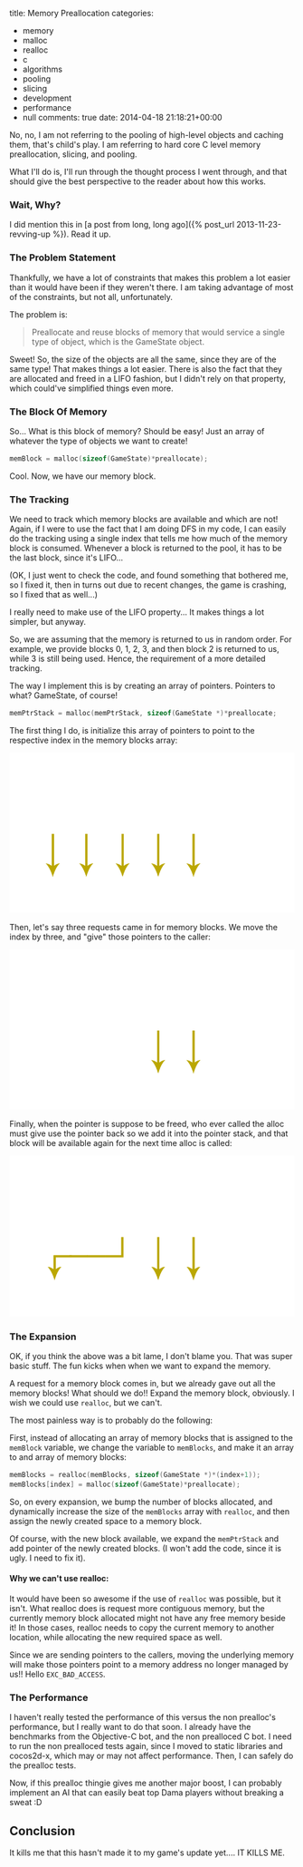title: Memory Preallocation
categories:
- memory
- malloc
- realloc
- c
- algorithms
- pooling
- slicing
- development
- performance
- null
comments: true
date: 2014-04-18 21:18:21+00:00

No, no, I am not referring to the pooling of high-level objects and caching them, that's child's play. I am referring to hard core C level memory preallocation, slicing, and pooling.

What I'll do is, I'll run through the thought process I went through, and that should give the best perspective to the reader about how this works.

### Wait, Why?

I did mention this in [a post from long, long ago]({% post_url 2013-11-23-revving-up %}). Read it up.

### The Problem Statement

Thankfully, we have a lot of constraints that makes this problem a lot easier than it would have been if they weren't there. I am taking advantage of most of the constraints, but not all, unfortunately.

The problem is:

> Preallocate and reuse blocks of memory that would service a single type of object, which is the GameState object.

Sweet! So, the size of the objects are all the same, since they are of the same type! That makes things a lot easier. There is also the fact that they are allocated and freed in a LIFO fashion, but I didn't rely on that property, which could've simplified things even more.

### The Block Of Memory

So... What is this block of memory? Should be easy! Just an array of whatever the type of objects we want to create!

```c
memBlock = malloc(sizeof(GameState)*preallocate);

```

Cool. Now, we have our memory block.

### The Tracking

We need to track which memory blocks are available and which are not! Again, if I were to use the fact that I am doing DFS in my code, I can easily do the tracking using a single index that tells me how much of the memory block is consumed. Whenever a block is returned to the pool, it has to be the last block, since it's LIFO...

(OK, I just went to check the code, and found something that bothered me, so I fixed it, then in turns out due to recent changes, the game is crashing, so I fixed that as well...)

I really need to make use of the LIFO property... It makes things a lot simpler, but anyway.

So, we are assuming that the memory is returned to us in random order. For example, we provide blocks 0, 1, 2, 3, and then block 2 is returned to us, while 3 is still being used. Hence, the requirement of a more detailed tracking.

The way I implement this is by creating an array of pointers. Pointers to what? GameState, of course!

```c
memPtrStack = malloc(memPtrStack, sizeof(GameState *)*preallocate;

```

The first thing I do, is initialize this array of pointers to point to the respective index in the memory blocks array:

![image](/images/prealloc_1.png)

Then, let's say three requests came in for memory blocks. We move the index by three, and "give" those pointers to the caller:

![image](/images/prealloc_2.png)

Finally, when the pointer is suppose to be freed, who ever called the alloc must give use the pointer back so we add it into the pointer stack, and that block will be available again for the next time alloc is called:

![image](/images/prealloc_3.png)

### The Expansion

OK, if you think the above was a bit lame, I don't blame you. That was super basic stuff. The fun kicks when when we want to expand the memory.

A request for a memory block comes in, but we already gave out all the memory blocks! What should we do!! Expand the memory block, obviously. I wish we could use `realloc`, but we can't.

The most painless way is to probably do the following:

First, instead of allocating an array of memory blocks that is assigned to the `memBlock` variable, we change the variable to `memBlocks`, and make it an array to and array of memory blocks:

```c
memBlocks = realloc(memBlocks, sizeof(GameState *)*(index+1));
memBlocks[index] = malloc(sizeof(GameState)*preallocate);

```

So, on every expansion, we bump the number of blocks allocated, and dynamically increase the size of the `memBlocks` array with `realloc`, and then assign the newly created space to a memory block.

Of course, with the new block available, we expand the `memPtrStack` and add pointer of the newly created blocks. (I won't add the code, since it is ugly. I need to fix it).

#### Why we can't use realloc:

It would have been so awesome if the use of `realloc` was possible, but it isn't. What realloc does is request more contiguous memory, but the currently memory block allocated might not have any free memory beside it! In those cases, realloc needs to copy the current memory to another location, while allocating the new required space as well.

Since we are sending pointers to the callers, moving the underlying memory will make those pointers point to a memory address no longer managed by us!! Hello `EXC_BAD_ACCESS`.

### The Performance

I haven't really tested the performance of this versus the non prealloc's performance, but I really want to do that soon. I already have the benchmarks from the Objective-C bot, and the non prealloced C bot. I need to run the non prealloced tests again, since I moved to static libraries and cocos2d-x, which may or may not affect performance. Then, I can safely do the prealloc tests.

Now, if this prealloc thingie gives me another major boost, I can probably implement an AI that can easily beat top Dama players without breaking a sweat :D

## Conclusion

It kills me that this hasn't made it to my game's update yet.... IT KILLS ME.
